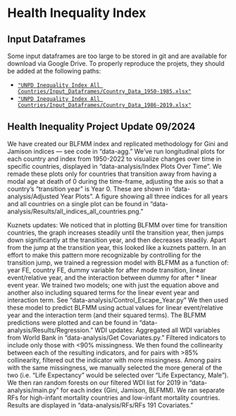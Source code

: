 # Health Inequality Index

## Input Dataframes

Some input dataframes are too large to be stored in git and are available for download via Google Drive. To properly reproduce the projets, they should be added at the following paths:

- [`"UNPD Inequality Index All Countries/Input_Dataframes/Country_Data_1950-1985.xlsx"`](https://docs.google.com/spreadsheets/d/1ZwCYy6AKnGAjSgxOU7y5GtQa7wER5Qwt/edit?usp=sharing&ouid=104802165490528333494&rtpof=true&sd=true)
- [`"UNPD Inequality Index All Countries/Input_Dataframes/Country_Data_1986-2019.xlsx"`](https://docs.google.com/spreadsheets/d/1MRSf6KKv5kG5U77mZTABa5xhDSMLj35Q/edit?usp=sharing&ouid=104802165490528333494&rtpof=true&sd=true)


## Health Inequality Project Update 09/2024

We have created our BLFMM index and replicated methodology for Gini and Jamison indices — see code in “data-agg.” We’ve run longitudinal plots for each country and index from 1950-2022 to visualize changes over time in specific countries, displayed in “data-analysis/Index Plots Over Time”. We remade these plots only for countries that transition away from having a modal age at death of 0 during the time-frame, adjusting the axis so that a country’s “transition year” is Year 0. These are shown in “data-analysis/Adjusted Year Plots”. A figure showing all three indices for all years and all countries on a single plot can be found in “data-analysis/Results/all_indices_all_countries.png.” 

Kuznets updates: 
We noticed that in plotting BLFMM over time for transition countries, the graph increases steadily until the transition year, then jumps down significantly at the transition year, and then decreases steadily. Apart from the jump at the transition year, this looked like a kuznets pattern.
In an effort to make this pattern more recognizable by controlling for the transition jump, we trained a regression model with BLFMM as a function of: year FE, country FE, dummy variable for after mode transition, linear event/relative year, and the interaction between dummy for after * linear event year. We trained two models; one with just the equation above and another also including squared terms for the linear event year and interaction term. See “data-analysis/Control_Escape_Year.py”
We then used these model to predict BLFMM using actual values for linear event/relative year and the interaction term (and their squared terms). The BLFMM predictions were plotted and can be found in “data-analysis/Results/Regression.”
WDI updates:
Aggregated all WDI variables from World Bank in “data-analysis/Get Covariates.py.” Filtered indicators to include only those with <90% missingness. We then found the collinearity between each of the resulting indicators, and for pairs with >85% collinearity, filtered out the indicator with more missingness. Among pairs with the same missingness, we manually selected the more general of the two (i.e. “Life Expectancy” would be selected over “Life Expectancy, Male”).
We then ran random forests on our filtered WDI list for 2019 in “data-analysis/main.py” for each index (Gini, Jamison, BLFMM). We ran separate RFs for high-infant mortality countries and low-infant mortality countries. Results are displayed in “data-analysis/RFs/RFs 191 Covariates.”
